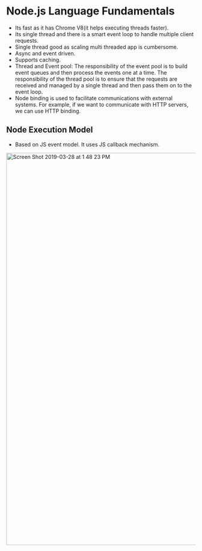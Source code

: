 # Node.js Language Fundamentals
* Its fast as it has Chrome V8(it helps executing threads faster).
* Its single thread and there is a smart event loop to handle multiple client requests.
* Single thread good as scaling multi threaded app is cumbersome.
* Async and event driven.
* Supports caching.
* Thread and Event pool: The responsibility of the event pool is to build event queues and then process the events one at a time. The responsibility of the thread pool is to ensure that the requests are received and managed by a single thread and then pass them on to the event loop.
* Node binding is used to facilitate communications with external systems. For example, if we want to communicate with HTTP servers, we can use HTTP binding. 
## Node Execution Model
* Based on JS event model. It uses JS callback mechanism.
<img width="1042" alt="Screen Shot 2019-03-28 at 1 48 23 PM" src="https://user-images.githubusercontent.com/13077629/55184540-68e41880-5160-11e9-971f-b18efae07f38.png">
